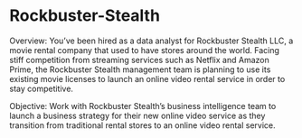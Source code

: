 # Rockbuster-Stealth
Overview: You’ve been hired as a data analyst for Rockbuster Stealth LLC, a movie rental company that used to have stores around the world. Facing stiff competition from streaming services such as Netflix and Amazon Prime, the Rockbuster Stealth management team is planning to use its existing movie licenses to launch an online video rental service in order to stay competitive.

Objective: Work with Rockbuster Stealth’s business intelligence team to launch a business strategy for their new online video service as they transition from traditional rental stores to an online video rental service.
